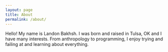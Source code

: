 ```yaml
---
layout: page
title: About
permalink: /about/
---
```


Hello! My name is Landon Bakhsh. I was born and raised in Tulsa, OK and I have many interests. From anthropology to programming, I enjoy trying and failing at and learning about everything.